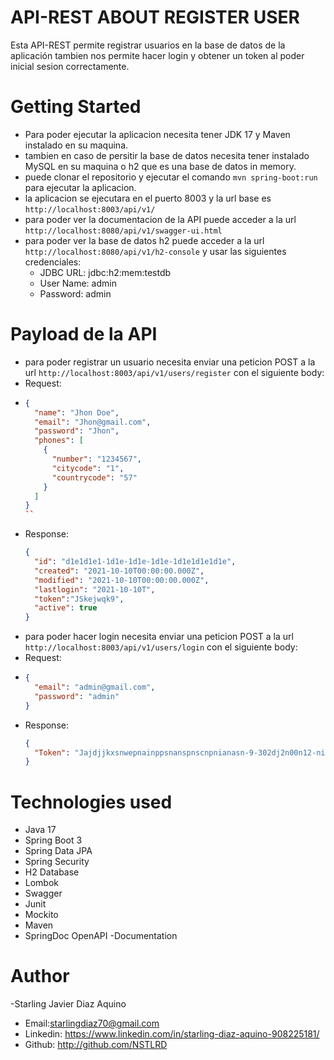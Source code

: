 # API-REST ABOUT REGISTER USER
Esta API-REST permite registrar usuarios en la base de datos de la aplicación
tambien nos permite hacer login y obtener un token al poder inicial sesion correctamente.

# Getting Started
- Para poder ejecutar la aplicacion necesita tener JDK 17 y Maven instalado en su maquina.
- tambien en caso de persitir la base de datos necesita tener instalado MySQL en su maquina o h2 que es una base de datos in memory.
- puede clonar el repositorio y ejecutar el comando `mvn spring-boot:run` para ejecutar la aplicacion.
- la aplicacion se ejecutara en el puerto 8003 y la url base es `http://localhost:8003/api/v1/`
- para poder ver la documentacion de la API puede acceder a la url `http://localhost:8080/api/v1/swagger-ui.html`
- para poder ver la base de datos h2 puede acceder a la url `http://localhost:8080/api/v1/h2-console` y usar las siguientes credenciales:
  - JDBC URL: jdbc:h2:mem:testdb
  - User Name: admin
  - Password: admin

# Payload de la API
- para poder registrar un usuario necesita enviar una peticion POST a la url `http://localhost:8003/api/v1/users/register` con el siguiente body:
- Request:  
- ```json
  {
    "name": "Jhon Doe",
    "email": "Jhon@gmail.com",
    "password": "Jhon",
    "phones": [
      {
        "number": "1234567",
        "citycode": "1",
        "countrycode": "57"
      }
    ]
  }
  ``
- Response:
  ```json
  {
    "id": "d1e1d1e1-1d1e-1d1e-1d1e-1d1e1d1e1d1e",
    "created": "2021-10-10T00:00:00.000Z",
    "modified": "2021-10-10T00:00:00.000Z",
    "lastlogin": "2021-10-10T", 
    "token":"JSkejwqk9",
    "active": true
  }
  ```
- para poder hacer login necesita enviar una peticion POST a la url `http://localhost:8003/api/v1/users/login` con el siguiente body:
- Request:  
- ```json
  {
    "email": "admin@gmail.com",
    "password": "admin"
  }
  ```
- Response:
  ```json
  {
    "Token": "Jajdjjkxsnwepnainppsnanspnscnpnianasn-9-302dj2n00n12-nieodlaljdcl"
  }
  ```
# Technologies used
- Java 17
- Spring Boot 3
- Spring Data JPA
- Spring Security
- H2 Database
- Lombok
- Swagger
- Junit
- Mockito
- Maven
- SpringDoc OpenAPI -Documentation

# Author
-Starling Javier Diaz Aquino
- Email:starlingdiaz70@gmail.com
- Linkedin: https://www.linkedin.com/in/starling-diaz-aquino-908225181/
- Github: http://github.com/NSTLRD
